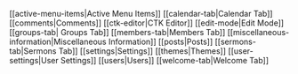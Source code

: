 [[active-menu-items|Active Menu Items]]
[[calendar-tab|Calendar Tab]]
[[comments|Comments]]
[[ctk-editor|CTK Editor]]
[[edit-mode|Edit Mode]]
[[groups-tab| Groups Tab]]
[[members-tab|Members Tab]]
[[miscellaneous-information|Miscellaneous Information]]
[[posts|Posts]]
[[sermons-tab|Sermons Tab]]
[[settings|Settings]]
[[themes|Themes]]
[[user-settings|User Settings]]
[[users|Users]]
[[welcome-tab|Welcome Tab]]
